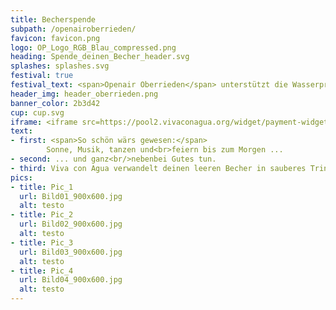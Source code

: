```yaml
---
title: Becherspende
subpath: /openairoberrieden/
favicon: favicon.png
logo: OP_Logo_RGB_Blau_compressed.png
heading: Spende_deinen_Becher_header.svg
splashes: splashes.svg
festival: true
festival_text: <span>Openair Oberrieden</span> unterstützt die Wasserprojekte von Viva con Agua
header_img: header_oberrieden.png
banner_color: 2b3d42
cup: cup.svg
iframe: <iframe src=https://pool2.vivaconagua.org/widget/payment-widget/cup-side-default-ch/ width=700 height=2750 ></iframe>
text: 
- first: <span>So schön wärs gewesen:</span>
        Sonne, Musik, tanzen und<br>feiern bis zum Morgen ...
- second: ... und ganz<br/>nebenbei Gutes tun.
- third: Viva con Agua verwandelt deinen leeren Becher in sauberes Trinkwasser
pics: 
- title: Pic_1
  url: Bild01_900x600.jpg
  alt: testo      
- title: Pic_2
  url: Bild02_900x600.jpg
  alt: testo      
- title: Pic_3
  url: Bild03_900x600.jpg
  alt: testo      
- title: Pic_4
  url: Bild04_900x600.jpg
  alt: testo   
---
```

